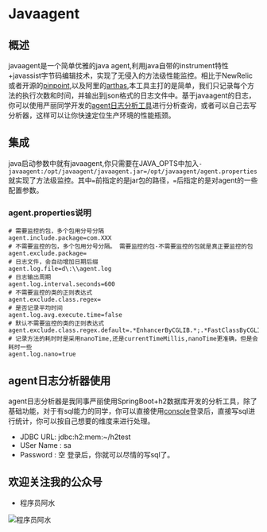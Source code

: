 # Javaagent
## 概述
javaagent是一个简单优雅的java agent,利用java自带的instrument特性+javassist字节码编辑技术，实现了无侵入的方法级性能监控。相比于NewRelic或者开源的[pinpoint](https://github.com/naver/pinpoint),以及阿里的[arthas](https://github.com/alibaba/arthas),本工具主打的是简单，我们只记录每个方法的执行次数和时间，并输出到json格式的日志文件中。基于javaagent的日志，你可以使用严丽同学开发的[agent日志分析工具](https://pan.baidu.com/s/1Ma4iEWRmBonGO1TapeEF-g)进行分析查询，或者可以自己去写分析器，这样可以让你快速定位生产环境的性能瓶颈。

## 集成
java启动参数中就有javaagent,你只需要在JAVA_OPTS中加入`-javaagent:/opt/javaagent/javaagent.jar=/opt/javaagent/agent.properties`就实现了方法级监控。其中`=`前指定的是jar包的路径，`=`后指定的是对agent的一些配置参数。

### agent.properties说明
```
# 需要监控的包，多个包用分号分隔
agent.include.package=com.XXX
# 不需要监控的包，多个包用分号分隔。 需要监控的包-不需要监控的包就是真正要监控的包
agent.exclude.package=
# 日志文件，会自动增加日期后缀
agent.log.file=d\:\\agent.log
# 日志输出周期
agent.log.interval.seconds=600
# 不需要监控的类的正则表达式
agent.exclude.class.regex=
# 是否记录平均时间
agent.log.avg.execute.time=false
# 默认不需要监控的类的正则表达式
agent.exclude.class.regex.default=.*EnhancerByCGLIB.*;.*FastClassByCGLIB.*
# 记录方法的耗时时是采用nanoTime,还是currentTimeMillis,nanoTime更准确，但是会耗时一些
agent.log.nano=true
```

## agent日志分析器使用
agent日志分析器是我同事严丽使用SpringBoot+h2数据库开发的分析工具，除了基础功能，对于有sql能力的同学，你可以直接使用[console](http://47.96.150.36:8080/console)登录后，直接写sql进行统计，你可以按自己想要的维度来进行处理。
- JDBC URL:   jdbc:h2:mem:~/h2test
- USer Name : sa
- Password : 空
登录后，你就可以尽情的写sql了。

## 欢迎关注我的公众号
- 程序员阿水


![程序员阿水](https://ftp.bmp.ovh/imgs/2020/05/450fcb3d1a2fe4eb.jpg)

